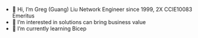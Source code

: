 - 👋 Hi, I’m Greg (Guang) Liu Network Engineer since 1999, 2X CCIE10083 Emeritus
- 👀 I’m interested in solutions can bring business value
- 🌱 I’m currently learning Bicep

<!---
GreLiu/GreLiu is a ✨ special ✨ repository because its `README.md` (this file) appears on your GitHub profile.
You can click the Preview link to take a look at your changes.
--->
